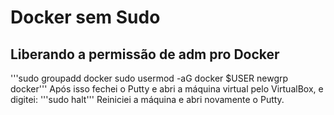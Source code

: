 # Docker sem Sudo
## Liberando a permissão de adm pro Docker
'''sudo groupadd docker
sudo usermod -aG docker $USER
newgrp docker'''
Após isso fechei o Putty e abri a máquina virtual pelo VirtualBox, e digitei:
'''sudo halt'''
Reiniciei a máquina e abri novamente o Putty.
